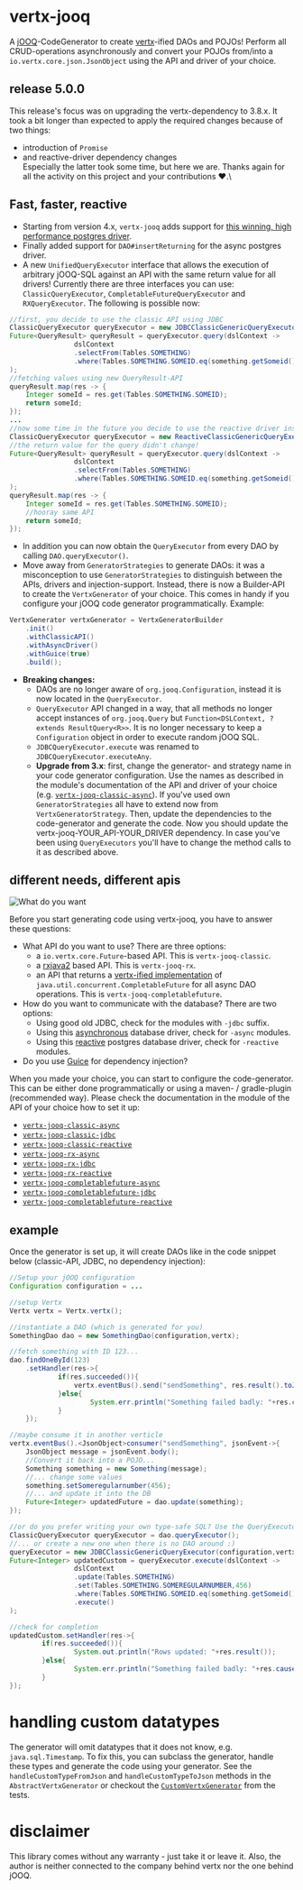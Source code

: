 # vertx-jooq
A [jOOQ](http://www.jooq.org/)-CodeGenerator to create [vertx](http://vertx.io/)-ified DAOs and POJOs!
Perform all CRUD-operations asynchronously and convert your POJOs from/into a `io.vertx.core.json.JsonObject` using the API and
driver of your choice.

## release 5.0.0
This release's focus was on upgrading the vertx-dependency to 3.8.x. It took a bit longer than expected to apply the required changes
because of two things:
- introduction of `Promise` 
- and reactive-driver dependency changes\
Especially the latter took some time, but here we are. Thanks again for all the activity on this project and your contributions :heart:.\

## Fast, faster, reactive

- Starting from version 4.x, `vertx-jooq` adds support for [this winning, high performance postgres driver](https://github.com/reactiverse/reactive-pg-client).
- Finally added support for `DAO#insertReturning` for the async postgres driver.
- A new `UnifiedQueryExecutor` interface that allows the execution of arbitrary jOOQ-SQL against an API with the
same return value for all drivers! Currently there are three interfaces you can use: `ClassicQueryExecutor`,
`CompletableFutureQueryExecutor` and `RXQueryExecutor`. The following is possible now:
```java
//first, you decide to use the classic API using JDBC
ClassicQueryExecutor queryExecutor = new JDBCClassicGenericQueryExecutor(configuration,vertx);
Future<QueryResult> queryResult = queryExecutor.query(dslContext ->
				dslContext
				.selectFrom(Tables.SOMETHING)
				.where(Tables.SOMETHING.SOMEID.eq(something.getSomeid()))
);
//fetching values using new QueryResult-API
queryResult.map(res -> {
	Integer someId = res.get(Tables.SOMETHING.SOMEID);
	return someId;
});
...
//now some time in the future you decide to use the reactive driver instead
ClassicQueryExecutor queryExecutor = new ReactiveClassicGenericQueryExecutor(configuration,pgClient);
//the return value for the query didn't change!
Future<QueryResult> queryResult = queryExecutor.query(dslContext ->
				dslContext
				.selectFrom(Tables.SOMETHING)
				.where(Tables.SOMETHING.SOMEID.eq(something.getSomeid()))
);
queryResult.map(res -> {
	Integer someId = res.get(Tables.SOMETHING.SOMEID);
	//hooray same API
	return someId;
});
```
- In addition you can now obtain the `QueryExecutor` from every DAO by calling `DAO.queryExecutor()`.
- Move away from `GeneratorStrategies` to generate DAOs: it was a misconception to use `GeneratorStrategies` to distinguish
between the APIs, drivers and injection-support. Instead, there is now a Builder-API to create the `VertxGenerator` of your choice.
This comes in handy if you configure your jOOQ code generator programmatically. Example:
```java
VertxGenerator vertxGenerator = VertxGeneratorBuilder
	.init()
	.withClassicAPI()
	.withAsyncDriver()
	.withGuice(true)
	.build();
```
- **Breaking changes:**
  - DAOs are no longer aware of `org.jooq.Configuration`, instead it is now located in the `QueryExecutor`.
  - `QueryExecutor` API changed in a way, that all methods no longer accept instances of `org.jooq.Query` but `Function<DSLContext, ? extends ResultQuery<R>>`.
   It is no longer necessary to keep a `Configuration` object in order to execute random jOOQ SQL.
  - `JDBCQueryExecutor.execute` was renamed to `JDBCQueryExecutor.executeAny`.
  - **Upgrade from 3.x**: first, change the generator- and strategy name in your code generator configuration.
  Use the names as described in the module's documentation of the API and driver of your choice (e.g. [`vertx-jooq-classic-async`](vertx-jooq-classic-async)).
  If you've used own `GeneratorStrategies` all have to extend now from `VertxGeneratorStrategy`.
  Then, update the dependencies to the code-generator and generate the code. Now you should update the vertx-jooq-YOUR_API-YOUR_DRIVER
  dependency. In case you've been using `QueryExecutors` you'll have to change the method calls to it as described above.

## different needs, different apis
![What do you want](https://media.giphy.com/media/E87jjnSCANThe/giphy.gif)

Before you start generating code using vertx-jooq, you have to answer these questions:
- What API do you want to use? There are three options:
  - a `io.vertx.core.Future`-based API. This is `vertx-jooq-classic`.
  - a [rxjava2](https://github.com/ReactiveX/RxJava) based API. This is `vertx-jooq-rx`.
  - an API that returns a [vertx-ified implementation](https://github.com/cescoffier/vertx-completable-future)
  of `java.util.concurrent.CompletableFuture` for all async DAO operations. This is `vertx-jooq-completablefuture`.
- How do you want to communicate with the database? There are two options:
  - Using good old JDBC, check for the modules with `-jdbc` suffix.
  - Using this [asynchronous](https://github.com/mauricio/postgresql-async) database driver, check for `-async` modules.
  - Using this [reactive](https://github.com/reactiverse/reactive-pg-client) postgres database driver, check for `-reactive` modules.
- Do you use [Guice](https://github.com/google/guice) for dependency injection?

When you made your choice, you can start to configure the code-generator. This can be either done programmatically or
 using a maven- / gradle-plugin (recommended way). Please check the documentation in the module of the API of your choice how to set it up:

- [`vertx-jooq-classic-async`](vertx-jooq-classic-async)
- [`vertx-jooq-classic-jdbc`](vertx-jooq-classic-jdbc)
- [`vertx-jooq-classic-reactive`](vertx-jooq-classic-reactive)
- [`vertx-jooq-rx-async`](vertx-jooq-rx-async)
- [`vertx-jooq-rx-jdbc`](vertx-jooq-rx-jdbc)
- [`vertx-jooq-rx-reactive`](vertx-jooq-rx-reactive)
- [`vertx-jooq-completablefuture-async`](vertx-jooq-completablefuture-async)
- [`vertx-jooq-completablefuture-jdbc`](vertx-jooq-completablefuture-jdbc)
- [`vertx-jooq-completablefuture-reactive`](vertx-jooq-completablefuture-reactive)


## example
Once the generator is set up, it will create DAOs like in the code snippet below (classic-API, JDBC, no dependency injection):
```java
//Setup your jOOQ configuration
Configuration configuration = ...

//setup Vertx
Vertx vertx = Vertx.vertx();

//instantiate a DAO (which is generated for you)
SomethingDao dao = new SomethingDao(configuration,vertx);

//fetch something with ID 123...
dao.findOneById(123)
    .setHandler(res->{
    		if(res.succeeded()){
        		vertx.eventBus().send("sendSomething", res.result().toJson())
    		}else{
    				System.err.println("Something failed badly: "+res.cause().getMessage());
    		}
    });

//maybe consume it in another verticle
vertx.eventBus().<JsonObject>consumer("sendSomething", jsonEvent->{
    JsonObject message = jsonEvent.body();
    //Convert it back into a POJO...
    Something something = new Something(message);
    //... change some values
    something.setSomeregularnumber(456);
    //... and update it into the DB
    Future<Integer> updatedFuture = dao.update(something);
});

//or do you prefer writing your own type-safe SQL? Use the QueryExecutor from the DAO...
ClassicQueryExecutor queryExecutor = dao.queryExecutor();
//... or create a new one when there is no DAO around :)
queryExecutor = new JDBCClassicGenericQueryExecutor(configuration,vertx);
Future<Integer> updatedCustom = queryExecutor.execute(dslContext ->
				dslContext
				.update(Tables.SOMETHING)
				.set(Tables.SOMETHING.SOMEREGULARNUMBER,456)
				.where(Tables.SOMETHING.SOMEID.eq(something.getSomeid()))
				.execute()
);

//check for completion
updatedCustom.setHandler(res->{
		if(res.succeeded()){
				System.out.println("Rows updated: "+res.result());
		}else{
				System.err.println("Something failed badly: "+res.cause().getMessage());
		}
});
```

# handling custom datatypes
The generator will omit datatypes that it does not know, e.g. `java.sql.Timestamp`. To fix this, you can subclass the generator, handle these types and generate the code using your generator.
 See the `handleCustomTypeFromJson` and `handleCustomTypeToJson` methods in the `AbstractVertxGenerator` or checkout the [`CustomVertxGenerator`](vertx-jooq-generate/src/test/java/io/github/jklingsporn/vertx/jooq/generate/custom)
 from the tests.

# disclaimer
This library comes without any warranty - just take it or leave it. Also, the author is neither connected to the
company behind vertx nor the one behind jOOQ.
